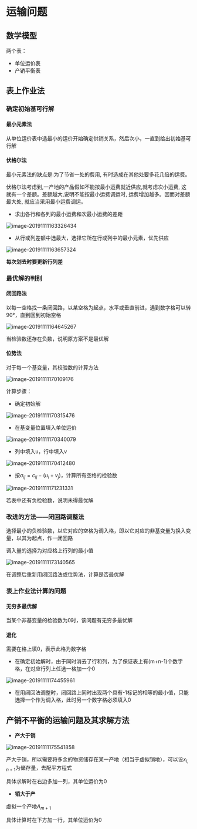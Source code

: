 # 运输问题

## 数学模型

两个表：

- 单位运价表
- 产销平衡表

## 表上作业法

### 确定初始基可行解

#### 最小元素法

从单位运价表中选最小的运价开始确定供销关系，然后次小，一直到给出初始基可行解

#### 伏格尔法

最小元素法的缺点是:为了节省一处的费用, 有时造成在其他处要多花几倍的运费。 

伏格尔法考虑到,一产地的产品假如不能按最小运费就近供应,就考虑次小运费, 这就有一个差额。差额越大,说明不能按最小运费调运时, 运费增加越多。因而对差额最大处, 就应当采用最小运费调运。

- 求出各行和各列的最小运费和次最小运费的差距

![image-20191111163326434](ch4.assets/image-20191111163326434.png)

- 从行或列差额中选最大，选择它所在行或列中的最小元素，优先供应

![image-20191111163657324](ch4.assets/image-20191111163657324.png)

**每次划去时要更新行列差**

### 最优解的判别

#### 闭回路法

以每一空格找一条闭回路，以某空格为起点，水平或垂直前进，遇到数字格可以转90°，直到回到初始空格

![image-20191111164645267](ch4.assets/image-20191111164645267.png)

当检验数还存在负数，说明原方案不是最优解

#### 位势法

对于每一个基变量，其校验数的计算方法

![image-20191111170109176](ch4.assets/image-20191111170109176.png)

计算步骤：

- 确定初始解

![image-20191111170315476](ch4.assets/image-20191111170315476.png)

- 在基变量位置填入单位运价

![image-20191111170340079](ch4.assets/image-20191111170340079.png)

- 列中填入u，行中填入v

![image-20191111170412480](ch4.assets/image-20191111170412480.png)

- 按$\sigma_{ij}=c_{ij}-(u_i+v_j)$，计算所有空格的检验数

![image-20191111171231331](ch4.assets/image-20191111171231331.png)

若表中还有负检验数，说明未得最优解

### 改进的方法——闭回路调整法

选择最小的负检验数，以它对应的空格为调入格，即以它对应的非基变量为换入变量，以其为起点，作一闭回路

调入量的选择为对应格上行列的最小值

![image-20191111173140565](ch4.assets/image-20191111173140565.png)

在调整后重新用闭回路法或位势法，计算是否最优解

### 表上作业法计算的问题

#### 无穷多最优解

当某个非基变量的检验数为0时，该问题有无穷多最优解

#### 退化

需要在格上填0，表示此格为数字格

- 在确定初始解时，由于同时消去了行和列，为了保证表上有(m+n-1)个数字格，在对应行列上任选一格加一个0

![image-20191111174455961](ch4.assets/image-20191111174455961.png)

- 在用闭回法调整时，闭回路上同时出现两个具有-1标记的相等的最小值，只能选择一个作为调入格，此时另一个数字格必须填入0

## 产销不平衡的运输问题及其求解方法

- **产大于销**

![image-20191111175541858](ch4.assets/image-20191111175541858.png)

产大于销，所以需要将多余的物资储存在某一产地（相当于虚拟销地），可以设$x_{i,n+1}$为储存量，去配平方程式

具体求解时在右边多加一列，其单位运价为0

- **销大于产**

虚拟一个产地$A_{m+1}$

具体计算时在下方加一行，其单位运价为0